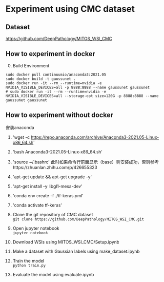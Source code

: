# Experiment using CMC dataset

## Dataset

https://github.com/DeepPathology/MITOS_WSI_CMC  

## How to experiment in docker

0. Build Environment  

```
sudo docker pull continuumio/anaconda3:2021.05  
sudo docker build -t gaussunet .  
sudo docker run -it --rm --runtime=nvidia -e NVIDIA_VISIBLE_DEVICES=all -p 8888:8888 --name gaussunet gaussunet  
# sudo docker run -it --rm --runtime=nvidia -e NVIDIA_VISIBLE_DEVICES=all --storage-opt size=120G -p 8888:8888 --name gaussunet gaussunet  
```

## How to experiment without docker
安装anaconda
1. 'wget -c https://repo.anaconda.com/archive/Anaconda3-2021.05-Linux-x86_64.sh'
2. 'bash Anaconda3-2021.05-Linux-x86_64.sh'
3. 'source ~/.bashrc'
此时如果命令行前面显示（base）则安装成功，否则参考https://zhuanlan.zhihu.com/p/426655323

4. 'apt-get update && apt-get upgrade -y'
5. 'apt-get install -y libgl1-mesa-dev'

6. 'conda env create -f ./tf-keras.yml'
7. 'conda activate tf-keras'

8. Clone the git repository of CMC dataset   
`git clone https://github.com/DeepPathology/MITOS_WSI_CMC.git`  
9. Open jupyter notebook  
`jupyter notebook `  
10. Download WSIs using MITOS_WSI_CMC/Setup.ipynb  
11. Make a dataset with Gaussian labels using make_dataset.ipynb  
12. Train the model  
`python train.py`  
13. Evaluate the model using evaluate.ipynb  
